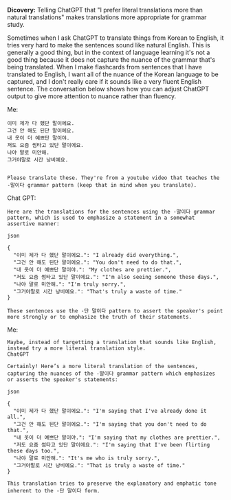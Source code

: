 
**Dicovery:** Telling ChatGPT that "I prefer literal translations more than natural translations" makes translations more appropriate for grammar study.

Sometimes when I ask ChatGPT to translate things from Korean to English, it tries very hard to make the sentences sound like natural English. This is generally a good thing, but in the context of language learning it's not a good thing because it does not capture the nuance of the grammar that's being translated. When I make flashcards from sentences that I have translated to English, I want all of the nuance of the Korean language to be captured, and I don't really care if it sounds like a very fluent English sentence. The conversation below shows how you can adjust ChatGPT output to give more attention to nuance rather than fluency.

Me: 
```
이미 제가 다 했단 말이에요.
그건 안 해도 된단 말이에요.
내 옷이 더 예쁘단 말이야.
저도 요즘 썸타고 있단 말이에요.
나야 말로 미안해.
그거야말로 시간 낭비예요.


Please translate these. They're from a youtube video that teaches the -말이다 grammar pattern (keep that in mind when you translate).
```

Chat GPT:
```
Here are the translations for the sentences using the -말이다 grammar pattern, which is used to emphasize a statement in a somewhat assertive manner:

json

{
  "이미 제가 다 했단 말이에요.": "I already did everything.",
  "그건 안 해도 된단 말이에요.": "You don't need to do that.",
  "내 옷이 더 예쁘단 말이야.": "My clothes are prettier.",
  "저도 요즘 썸타고 있단 말이에요.": "I'm also seeing someone these days.",
  "나야 말로 미안해.": "I'm truly sorry.",
  "그거야말로 시간 낭비예요.": "That's truly a waste of time."
}

These sentences use the -단 말이다 pattern to assert the speaker's point more strongly or to emphasize the truth of their statements.

```
Me:

```
Maybe, instead of targetting a translation that sounds like English, instead try a more literal translation style.
ChatGPT

Certainly! Here’s a more literal translation of the sentences, capturing the nuances of the -말이다 grammar pattern which emphasizes or asserts the speaker's statements:

json

{
  "이미 제가 다 했단 말이에요.": "I'm saying that I've already done it all.",
  "그건 안 해도 된단 말이에요.": "I'm saying that you don't need to do that.",
  "내 옷이 더 예쁘단 말이야.": "I'm saying that my clothes are prettier.",
  "저도 요즘 썸타고 있단 말이에요.": "I'm saying that I've been flirting these days too.",
  "나야 말로 미안해.": "It's me who is truly sorry.",
  "그거야말로 시간 낭비예요.": "That is truly a waste of time."
}

This translation tries to preserve the explanatory and emphatic tone inherent to the -단 말이다 form.
